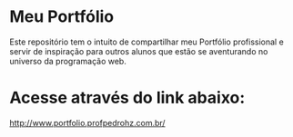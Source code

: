 # Meu Portfólio
Este repositório tem o intuito de compartilhar meu Portfólio profissional e servir de inspiração para outros alunos que estão se aventurando no universo da programação web.

# Acesse através do link abaixo:
http://www.portfolio.profpedrohz.com.br/

